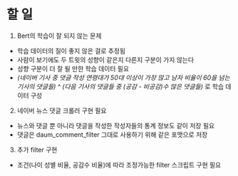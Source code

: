 # 할 일
1. Bert의 학습이 잘 되지 않는 문제
- 학습 데이터의 질이 좋지 않은 걸로 추정됨
- 사람이 보기에도 두 트윗의 성향이 같은지 다른지 구분이 가지 않는다
- 성향 구분이 더 잘 될 만한 학습 데이터 필요
- *(네이버 기사 중 댓글 작성 연령대가 50대 이상이 가장 많고 남자 비율이 60을 넘는 기사의 댓글들) ^ (다음 기사의 댓글들 중 (공감 - 비공감)수 많은 댓글들)*
로 학습 데이터 구성
2. 네이버 뉴스 댓글 크롤러 구현 필요
- 뉴스와 댓글 뿐 아니라 댓글을 작성한 작성자들의 통계 정보도 같이 저장 필요
- 댓글은 daum_comment_filter 그대로 사용하기 위해 같은 포맷으로 저장
3. 추가 filter 구현
- 조건(나이 성별 비율, 공감수 비율)에 따라 조정가능한 filter 스크립트 구현 필요
